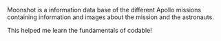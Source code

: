 Moonshot is a information data base of the different Apollo missions containing information and images about the mission and the astronauts.

This helped me learn the fundamentals of codable!

